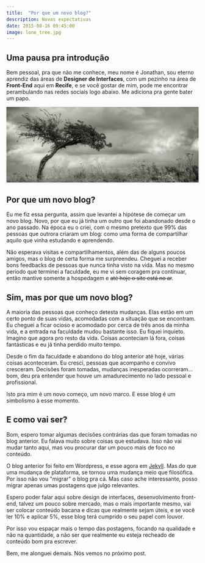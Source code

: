 ```yaml
---
title:  "Por que um novo blog?"
description: Novas expectativas
date: 2015-08-16 09:45:00
image: lone_tree.jpg
---
```


## Uma pausa pra introdução

Bem pessoal, pra que não me conhece, meu nome é Jonathan, sou eterno aprendiz das áreas de **Designer de Interfaces**, com um pezinho na área de **Front-End** aqui em **Recife**, e se você gostar de mim, pode me encontrar perambulando nas redes sociais logo abaixo. Me adiciona pra gente bater um papo.

![imagem](/assets/images/lone_tree.jpg)

## Por que um novo blog?

Eu me fiz essa pergunta, assim que levantei a hipótese de começar um novo blog. Novo, por que eu já tinha um outro que foi abandonado desde o ano passado. Na época eu o criei, com o mesmo pretexto que 99% das pessoas que outrora criaram um blog: como uma forma de compartilhar aquilo que vinha estudando e aprendendo.

Não esperava visitas e compartilhamentos, além das de alguns poucos amigos, mas o blog de certa forma me surpreendeu. Cheguei a receber bons feedbacks de pessoas que nunca tinha visto na vida. Mas no mesmo período que terminei a faculdade, eu me vi sem coragem pra continuar, então mantive somente a hospedagem e <del>até hoje o site está no ar</del>.

## Sim, mas por que um novo blog?

A maioria das pessoas que conheço detesta mudanças. Elas estão em um certo ponto de suas vidas, acomodadas com a situação que se encontram. Eu cheguei a ficar ocioso e acomodado por cerca de três anos da minha vida, e a entrada na faculdade mudou bastante isso. Eu fiquei inquieto. Imagino que agora pro resto da vida. Coisas aconteciam lá fora, coisas fantásticas e eu já tinha perdido muito tempo. 

Desde o fim da faculdade e abandono do blog anterior até hoje, várias coisas aconteceram. Eu cresci, pessoas que acompanho e convivo cresceram. Decisões foram tomadas, mudanças inesperadas ocorreram... bom, deu pra entender que houve um amadurecimento no lado pessoal e profissional. 

Isto pra mim é um novo começo, um novo marco. E esse blog é um simbolismo à esse momento.

## E como vai ser?

Bom, espero tomar algumas decisões contrárias das que foram tomadas no blog anterior. Eu falava muito sobre coisas que estudava. Isso não vai mudar tanto aqui, mas vou procurar dar um pouco mais de foco no conteúdo. 

O blog anterior foi feito em Wordpress, e esse agora em [Jekyll][Jekyll]. Mas do que uma mudança de plataforma, se tornou uma mudança meio que filosófica. Por isso não vou "migrar" o blog pra cá. Mas caso ache interessante, posso migrar apenas umas postagens que julgo relevantes.

Espero poder falar aqui sobre design de interfaces, desenvolvimento front-end, talvez um pouco sobre mercado, mas o mais importante mesmo, vai ser colocar conteúdo bacana e dicas que realmente sejam úteis, e se você ler 10% e aplicar 5%, esse blog terá cumprido o seu papel com louvor. 

Por isso vou espaçar mais o tempo das postagens, focando na qualidade e não na quantidade, a não ser que realmente eu esteja recheado de conteúdo bom pra escrever.

Bem, me alonguei demais. Nós vemos no próximo post.

[blog]: http://jonathanlima.com.br
[jekyll]: http://jekyllrb.com/